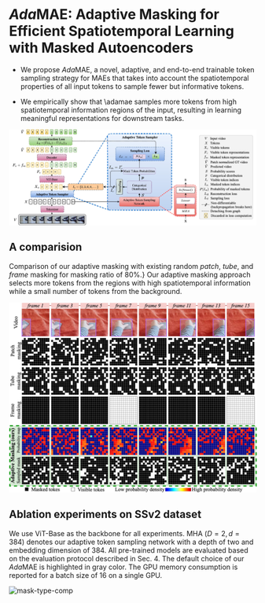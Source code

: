 # *Ada*MAE: Adaptive Masking for Efficient Spatiotemporal Learning with Masked Autoencoders

- We propose *Ada*MAE, a novel, adaptive, and end-to-end trainable token sampling strategy for MAEs that takes into account the spatiotemporal properties of all input tokens to sample fewer but informative tokens.

- We empirically show that \adamae samples more tokens from high spatiotemporal information regions of the input, resulting in learning meaningful representations for downstream tasks.

![intro-fig](figs/adamae-intro-fig.jpeg)

## A comparision

Comparison of our adaptive masking with existing random *patch*, *tube*, and *frame* masking for masking ratio of 80\%.} Our adaptive masking approach selects more tokens from the regions with high spatiotemporal information while a small number of tokens from the background.

![mask-type-comp](figs/adamae-mask-types.jpeg)

## Ablation experiments on SSv2 dataset

We use ViT-Base as the backbone for all experiments. MHA $(D=2, d=384)$ denotes our adaptive token sampling network with a depth of two and embedding dimension of $384$.  All pre-trained models are evaluated based on the evaluation protocol described in Sec. 4. The default choice of our *Ada*MAE is highlighted in gray color. The GPU memory consumption is reported for a batch size of 16 on a single GPU.

![mask-type-comp](figs/adamae-ablations.jpeg)

